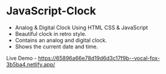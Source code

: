 # JavaScript-Clock

- Analog & Digital Clock Using HTML CSS & JavaScript
- Beautiful clock in retro style.
- Contains an analog and digital clock.
- Shows the current date and time.

Live Demo - https://65896a66e78d19d6d3c17f9b--vocal-fox-3b5ba4.netlify.app/

